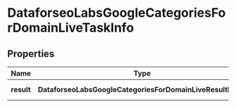 # DataforseoLabsGoogleCategoriesForDomainLiveTaskInfo

## Properties

| Name | Type | Description | Notes |
|------------ | ------------- | ------------- | -------------|
**result** | **DataforseoLabsGoogleCategoriesForDomainLiveResultInfo[]** | array of results |[optional]|
